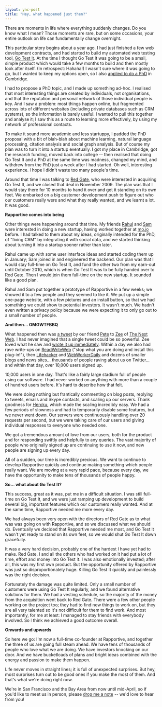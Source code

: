 ```yaml
---
layout: ync-post
title: "Hey, what happened just then?"
---
```


There are moments in life where everything suddenly changes. Do you know what I mean? Those moments
are rare, but on some occasions, your entire outlook on life can fundamentally change
overnight.

This particular story begins about a year ago. I had just finished a few web development
contracts, and had started to build my automated web testing tool,
[Go Test It](http://go-test.it). At the time I thought Go Test It was going to be a small, simple
product which would take a few months to build and then mostly look after itself. (In retrospect:
Hahaha!) I wasn't sure where it was going to go, but I wanted to keep my options open, so I also
[applied to do a PhD](/2009/03/31/doing-a-phd.html) in Cambridge.

I had to propose a PhD topic, and I
made up something ad-hoc. I realised that most interesting things are created by individuals, not
organisations, and that the reputation and personal network of those individual people is key. And I
saw a problem: most things happen online, but fragmented across lots of different websites
(including private databases such as CRM systems), so the information is barely useful. I wanted to
pull this together and analyse it; I saw this as a route to learning more effectively, by using my
network of professional contacts.

To make it sound more academic and less startuppy, I padded the
PhD proposal with a bit of blah-blah about machine learning, natural language processing, citation
analysis and social graph analysis. But of course my plan was to turn it into a startup eventually.
I got my place in Cambridge, got the research funding, moved back into college -- then realised that
doing Go Test It and a PhD at the same time was madness, changed my mind, and withdrew from the PhD
just a week after I had started. Oh well, interesting experience. I hope I didn't waste too many
people's time.

Around that time I was talking to
[Red Gate](http://www.red-gate.com/), who were interested in acquiring Go Test It, and we closed
that deal in November 2009. The plan was that I would stay there for 10 months to hand it over and
get it standing on its own feet. We embarked on a big customer development push to figure out who
our customers really were and what they really wanted, and we learnt a lot. It was
good.


**Rapportive comes into being**

Other things were happening around that time. My friends
[Rahul](http://twitter.com/rahulvohra) and
[Sam](http://www.samstokes.co.uk/) were interested in doing a new startup, having worked together at
[mo.jo](http://mo.jo) before. I had talked to them about my ideas, originally intended for the PhD,
of "fixing CRM" by integrating it with social data, and we started thinking about turning it into a
startup sooner rather than later.

Rahul came up with some user interface ideas and started coding
them up in January; Sam joined in and engineered the backend. Our plan was that I would stay
full-time on Go Test It, and fund the other two from my earn-out until October 2010, which is when
Go Test It was to be fully handed over to Red Gate. Then I would join them full-time on the new
startup. It sounded like a good plan.

Rahul and Sam put together a prototype of Rapportive in a few
weeks; we showed it to a few people and they seemed to like it. We put up a simple one-page website,
with a few pictures and an install button, so that we had something we could show to potential
investors. It wasn't much. We hadn't even written a privacy policy because we were expecting it to
only go out to a small number of people.


**And then... OMGWTFBBQ**

What happened then was
[a tweet](http://twitter.com/plc/status/9968421868) by our friend
[Pete](http://twitter.com/plc) to
[Zee](http://twitter.com/zee) of
[The Next Web](http://thenextweb.com/). I had never imagined that a single tweet could be so
powerful. Zee loved what he saw and
[wrote it up immediately](http://thenextweb.com/apps/2010/03/04/gmail-slick-social-crm-tool/).
Within a day we also had rave write-ups on
[ReadWriteWeb](http://www.readwriteweb.com/archives/gmail_social_crm_plugin_rapportive.php) ("stop
what you are doing and install this plug-in!"), then
[Lifehacker](http://lifehacker.com/5486082/rapportive-replaces-gmail-ads-with-contact-info-is-very-cool)
and
[WebWorkerDaily](http://webworkerdaily.com/2010/03/05/rapportive-gmail-crm/) and dozens of smaller
blogs and news sites... thousands of people raving about us on Twitter... and within that day, over
10,000 users signed up.

10,000 users in one day. That's like a fairly large stadium full of people
using our software. I had never worked on anything with more than a couple of hundred users before.
It's hard to describe how that felt.

We were doing nothing but frantically commenting on blog
posts, replying to tweets, emails and Skype contacts, and scaling up our servers. Thank goodness for
[Heroku](http://heroku.com/), which made the scaling incredibly easy. We had a few periods of
slowness and had to temporarily disable some features, but we never went down. Our servers were
continuously handling over 20 requests per second, but we were taking care of our users and giving
individual responses to everyone who needed one.

We got a tremendous amount of love from our users,
both for the product and for responding swiftly and helpfully to any queries. The vast majority of
people who originally signed up are continuing to use it now, and new people are signing up every
day.

All of a sudden, our time is incredibly precious. We want to continue to develop Rapportive
quickly and continue making something which people really want. We are moving at a very rapid pace,
because every day, we have the opportunity to make tens of thousands of people happy.


**So... what about Go Test It?**

This success, great as it was, put me in a difficult situation. I was still
full-time on Go Test It, and we were just ramping up development to build several big, important
features which our customers really wanted. And at the same time, Rapportive needed me more every
day.

We had always been very open with the directors of Red Gate as to what was was going on with
Rapportive, and so we discussed what we should do. Eventually we decided that Rapportive needed me
most, and Go Test It wasn't yet ready to stand on its own feet, so we would shut Go Test It down
gracefully.

It was a very hard decision, probably one of the hardest I have yet had to make. Red
Gate, I and all the others who had worked on it had put a lot of time, effort and money into Go Test
It. I was also emotionally invested; after all, this was my first own product. But the opportunity
offered by Rapportive was just so disproportionately huge. Killing Go Test It quickly and painlessly
was the right decision.

Fortunately the damage was quite limited. Only a small number of customers
were using Go Test It regularly, and we found alternative solutions for them. We had a vesting
schedule, so the majority of the money from the acquisition went back to Red Gate. There were a few
other people working on the project too; they had to find new things to work on, but they are all
very talented so it's not difficult for them to find work. And most importantly, for me at least: I
managed to stay friends with everybody involved. So I think we achieved a good outcome
overall.


**Onwards and upwards**

So here we go: I'm now a full-time co-founder at Rapportive, and
together the three of us are going full steam ahead. We have tens of thousands of people who love
what we are doing. We have investors knocking on our door. And we have bucketloads of plans and
bright ideas combined with the energy and passion to make them happen.

Life never moves in straight lines; it is full of unexpected surprises. But hey, most surprises
turn out to be good ones if you make the most of them. And that's what we're doing right now.

We're in San Francisco and the Bay
Area from now until mid-April, so if you'd like to meet us in person, please
[drop me a note](mailto:martin@rapportive.com) -- we'd love to hear from you!
